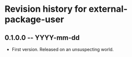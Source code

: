 # Revision history for external-package-user

## 0.1.0.0 -- YYYY-mm-dd

* First version. Released on an unsuspecting world.
